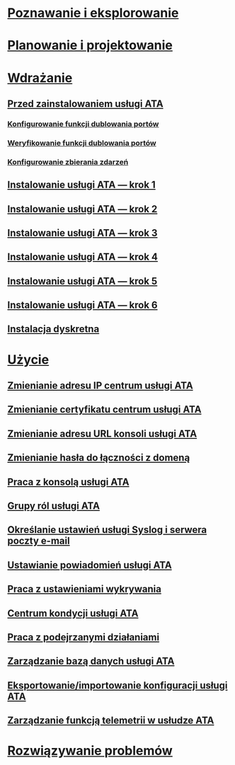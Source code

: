 # [Poznawanie i eksplorowanie](/advanced-threat-analytics/understand-explore/what-is-ata)
# [Planowanie i projektowanie](/advanced-threat-analytics/plan-design/ata-architecture)
# [Wdrażanie](preinstall-ata.md)
## [Przed zainstalowaniem usługi ATA](preinstall-ata.md)
### [Konfigurowanie funkcji dublowania portów](configure-port-mirroring.md)
### [Weryfikowanie funkcji dublowania portów](validate-port-mirroring.md)
### [Konfigurowanie zbierania zdarzeń](configure-event-collection.md)
## [Instalowanie usługi ATA — krok 1](install-ata-step1.md)
## [Instalowanie usługi ATA — krok 2](install-ata-step2.md)
## [Instalowanie usługi ATA — krok 3](install-ata-step3.md)
## [Instalowanie usługi ATA — krok 4](install-ata-step4.md)
## [Instalowanie usługi ATA — krok 5](install-ata-step5.md)
## [Instalowanie usługi ATA — krok 6](install-ata-step6.md)
## [Instalacja dyskretna](ata-silent-installation.md)
# [Użycie](modifying-ata-config-centerip.md)
## [Zmienianie adresu IP centrum usługi ATA](modifying-ata-config-centerip.md)
## [Zmienianie certyfikatu centrum usługi ATA](modifying-ata-config-centercert.md)
## [Zmienianie adresu URL konsoli usługi ATA](modifying-ata-config-consoleurl.md)
## [Zmienianie hasła do łączności z domeną](modifying-ata-config-dcpassword.md)
## [Praca z konsolą usługi ATA](working-with-ata-console.md)
## [Grupy ról usługi ATA](ata-role-groups.md)
## [Określanie ustawień usługi Syslog i serwera poczty e-mail](setting-syslog-email-server-settings.md)
## [Ustawianie powiadomień usługi ATA](setting-ata-alerts.md)
## [Praca z ustawieniami wykrywania](working-with-detection-settings.md)
## [Centrum kondycji usługi ATA](ata-health-center.md)
## [Praca z podejrzanymi działaniami](working-with-suspicious-activities.md)
## [Zarządzanie bazą danych usługi ATA](ata-database-management.md)
## [Eksportowanie/importowanie konfiguracji usługi ATA](ata-configuration-file.md)
## [Zarządzanie funkcją telemetrii w usłudze ATA](manage-telemetry-settings.md)
# [Rozwiązywanie problemów](/advanced-threat-analytics/troubleshoot/troubleshooting-ata-known-errors)


<!--HONumber=Nov16_HO5-->


